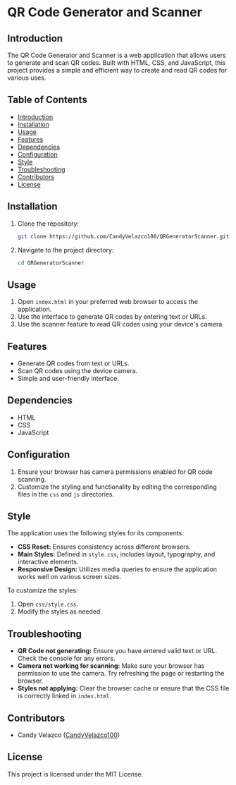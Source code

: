 # QR Code Generator and Scanner

## Introduction
The QR Code Generator and Scanner is a web application that allows users to generate and scan QR codes. Built with HTML, CSS, and JavaScript, this project provides a simple and efficient way to create and read QR codes for various uses.

## Table of Contents
- [Introduction](#introduction)
- [Installation](#installation)
- [Usage](#usage)
- [Features](#features)
- [Dependencies](#dependencies)
- [Configuration](#configuration)
- [Style](#style)
- [Troubleshooting](#troubleshooting)
- [Contributors](#contributors)
- [License](#license)

## Installation
1. Clone the repository:
    ```sh
    git clone https://github.com/CandyVelazco100/QRGeneratorScanner.git
    ```
2. Navigate to the project directory:
    ```sh
    cd QRGeneratorScanner
    ```

## Usage
1. Open `index.html` in your preferred web browser to access the application.
2. Use the interface to generate QR codes by entering text or URLs.
3. Use the scanner feature to read QR codes using your device's camera.

## Features
- Generate QR codes from text or URLs.
- Scan QR codes using the device camera.
- Simple and user-friendly interface.

## Dependencies
- HTML
- CSS
- JavaScript

## Configuration
1. Ensure your browser has camera permissions enabled for QR code scanning.
2. Customize the styling and functionality by editing the corresponding files in the `css` and `js` directories.

## Style
The application uses the following styles for its components:
- **CSS Reset:** Ensures consistency across different browsers.
- **Main Styles:** Defined in `style.css`, includes layout, typography, and interactive elements.
- **Responsive Design:** Utilizes media queries to ensure the application works well on various screen sizes.

To customize the styles:
1. Open `css/style.css`.
2. Modify the styles as needed.

## Troubleshooting
- **QR Code not generating:** Ensure you have entered valid text or URL. Check the console for any errors.
- **Camera not working for scanning:** Make sure your browser has permission to use the camera. Try refreshing the page or restarting the browser.
- **Styles not applying:** Clear the browser cache or ensure that the CSS file is correctly linked in `index.html`.

## Contributors
- Candy Velazco ([CandyVelazco100](https://github.com/CandyVelazco100))

## License
This project is licensed under the MIT License.
